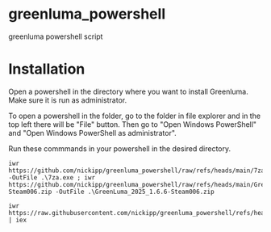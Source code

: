 # greenluma_powershell
greenluma powershell script

# Installation

Open a powershell in the directory where you want to install Greenluma.
Make sure it is run as administrator.

To open a powershell in the folder, go to the folder in file explorer and in the top left there will be "File" button.
Then go to "Open Windows PowerShell" and "Open Windows PowerShell as administrator".

Run these commmands in your powershell in the desired directory.
```
iwr https://github.com/nickipp/greenluma_powershell/raw/refs/heads/main/7za.exe -OutFile .\7za.exe ; iwr https://github.com/nickipp/greenluma_powershell/raw/refs/heads/main/GreenLuma_2025_1.6.6-Steam006.zip -OutFile .\GreenLuma_2025_1.6.6-Steam006.zip
```

```
iwr https://raw.githubusercontent.com/nickipp/greenluma_powershell/refs/heads/main/install.ps1 | iex
```
